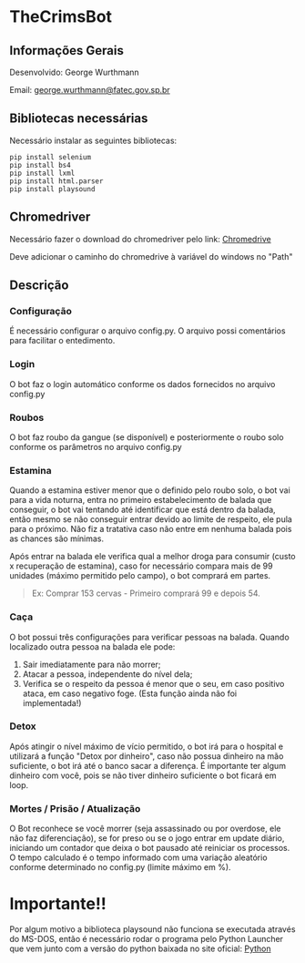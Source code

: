 # TheCrimsBot

## Informações Gerais
Desenvolvido: George Wurthmann

Email: george.wurthmann@fatec.gov.sp.br

## Bibliotecas necessárias
Necessário instalar as seguintes bibliotecas:
```
pip install selenium
pip install bs4
pip install lxml
pip install html.parser
pip install playsound
```

## Chromedriver
Necessário fazer o download do chromedriver pelo link: [Chromedrive](http://chromedriver.chromium.org/downloads)

Deve adicionar o caminho do chromedrive à variável do windows no "Path"

## Descrição
### Configuração
É necessário configurar o arquivo config.py. O arquivo possi comentários para facilitar o entedimento.

### Login
O bot faz o login automático conforme os dados fornecidos no arquivo config.py

### Roubos
O bot faz roubo da gangue (se disponível) e posteriormente o roubo solo conforme os parâmetros no arquivo config.py

### Estamina
Quando a estamina estiver menor que o definido pelo roubo solo, o bot vai para a vida noturna, entra no primeiro estabelecimento de balada que conseguir, o bot vai tentando até identificar que está dentro da balada, então mesmo se não conseguir entrar devido ao limite de respeito, ele pula para o próximo. Não fiz a tratativa caso não entre em nenhuma balada pois as chances são mínimas.

Após entrar na balada ele verifica qual a melhor droga para consumir (custo x recuperação de estamina), caso for necessário compara mais de 99 unidades (máximo permitido pelo campo), o bot comprará em partes.

> Ex: Comprar 153 cervas - Primeiro comprará 99 e depois 54.

### Caça
O bot possui três configurações para verificar pessoas na balada. Quando localizado outra pessoa na balada ele pode:

1. Sair imediatamente para não morrer;
2. Atacar a pessoa, independente do nível dela;
3. Verifica se o respeito da pessoa é menor que o seu, em caso positivo ataca, em caso negativo foge. (Esta função ainda não foi implementada!)

### Detox
Após atingir o nível máximo de vício permitido, o bot irá para o hospital e utilizará a função "Detox por dinheiro", caso não possua dinheiro na mão suficiente, o bot irá até o banco sacar a diferença. É importante ter algum dinheiro com você, pois se não tiver dinheiro suficiente o bot ficará em loop.

### Mortes / Prisão / Atualização
O Bot reconhece se você morrer (seja assassinado ou por overdose, ele não faz diferenciação), se for preso ou se o jogo entrar em update diário, iniciando um contador que deixa o bot pausado até reiniciar os processos. O tempo calculado é o tempo informado com uma variação aleatório conforme determinado no config.py (limite máximo em %).

# Importante!!
Por algum motivo a biblioteca playsound não funciona se executada através do MS-DOS, então é necessário rodar o programa pelo Python Launcher que vem junto com a versão do python baixada no site oficial: [Python](https://www.python.org/)
